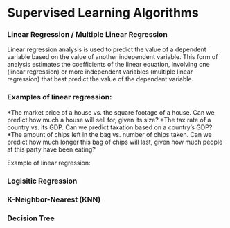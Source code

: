 # Supervised Learning Algorithms

### Linear Regression / Multiple Linear Regression
Linear regression analysis is used to predict the value of a dependent variable based on the value of another independent variable. This form of analysis estimates the coefficients of the linear equation, involving one (linear regression) or more independent variables (multiple linear regression) that best predict the value of the dependent variable.

### Examples of linear regression:

*The market price of a house vs. the square footage of a house. Can we predict how much a house will sell for, given its size?
*The tax rate of a country vs. its GDP. Can we predict taxation based on a country’s GDP?
*The amount of chips left in the bag vs. number of chips taken. Can we predict how much longer this bag of chips will last, given how much people at this party have been eating?

Example of linear regression:






### Logisitic Regression

### K-Neighbor-Nearest (KNN)

### Decision Tree



